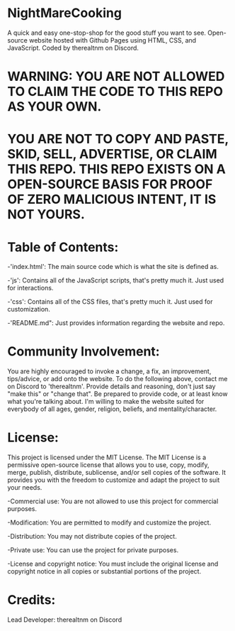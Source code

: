 # NightMareCooking

A quick and easy one-stop-shop for the good stuff you want to see.
Open-source website hosted with Github Pages using HTML, CSS, and JavaScript.
Coded by therealtnm on Discord.

# WARNING: YOU ARE NOT ALLOWED TO CLAIM THE CODE TO THIS REPO AS YOUR OWN.
# YOU ARE NOT TO COPY AND PASTE, SKID, SELL, ADVERTISE, OR CLAIM THIS REPO. THIS REPO EXISTS ON A OPEN-SOURCE BASIS FOR PROOF OF ZERO MALICIOUS INTENT, IT IS NOT YOURS.

# Table of Contents:

-'index.html': The main source code which is what the site is defined as.

-'js': Contains all of the JavaScript scripts, that's pretty much it. Just used for interactions.

-'css': Contains all of the CSS files, that's pretty much it. Just used for customization.

-'README.md": Just provides information regarding the website and repo.

# Community Involvement:

You are highly encouraged to invoke a change, a fix, an improvement, tips/advice, or add onto the website.
To do the following above, contact me on Discord to 'therealtnm'. Provide details and reasoning, don't just say "make this" or "change that".
Be prepared to provide code, or at least know what you're talking about.
I'm willing to make the website suited for everybody of all ages, gender, religion, beliefs, and mentality/character.

# License:

This project is licensed under the MIT License.
The MIT License is a permissive open-source license that allows you to use, copy, modify, merge, publish, distribute, sublicense, and/or sell copies of the software. It provides you with the freedom to customize and adapt the project to suit your needs.

-Commercial use: You are not allowed to use this project for commercial purposes.

-Modification: You are permitted to modify and customize the project.

-Distribution: You may not distribute copies of the project.

-Private use: You can use the project for private purposes.

-License and copyright notice: You must include the original license and copyright notice in all copies or substantial portions of the project.

# Credits: 

Lead Developer: therealtnm on Discord